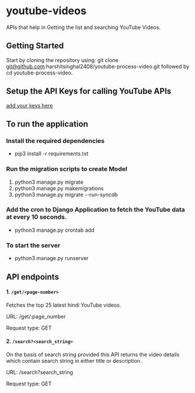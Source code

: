 # youtube-videos

APIs that help in Getting the list and searching YouTube Videos.

## Getting Started

Start by cloning the repository using: git clone git@github.com:harshitsinghal2408/youtube-process-video.git 
followed by cd youtube-process-video.

## Setup the API Keys for calling YouTube APIs

[add your keys here](https://github.com/harshitsinghal2408/youtube-process-video/blob/main/youtube_process_video/youtube_cron.py#L5)

## To run the application

### Install the required dependencies

- pip3 install -r requirements.txt

### Run the migration scripts to create Model

1. python3 manage.py migrate
2. python3 manage.py makemigrations
3. python3 manage.py migrate --run-syncdb

### Add the cron to Django Application to fetch the YouTube data at every 10 seconds.

- python3 manage.py crontab add

### To start the server

- python3 manage.py runserver

## API endpoints

#### 1. `/get/<page-number>`

Fetches the top 25 latest hindi YouTube videos.

URL: /get/:page_number

Request type: GET

#### 2. `/search?<search_string>`

On the basis of search string provided this API returns the video details which contain search string in either title or
description.

URL: /search?search_string

Request type: GET